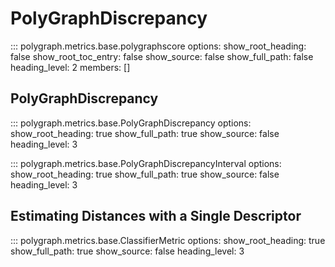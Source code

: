 # PolyGraphDiscrepancy

::: polygraph.metrics.base.polygraphscore
    options:
        show_root_heading: false
        show_root_toc_entry: false
        show_source: false
        show_full_path: false
        heading_level: 2
        members: []

## PolyGraphDiscrepancy

::: polygraph.metrics.base.PolyGraphDiscrepancy
    options:
        show_root_heading: true
        show_full_path: true
        show_source: false
        heading_level: 3

::: polygraph.metrics.base.PolyGraphDiscrepancyInterval
    options:
        show_root_heading: true
        show_full_path: true
        show_source: false
        heading_level: 3

## Estimating Distances with a Single Descriptor

::: polygraph.metrics.base.ClassifierMetric
    options:
        show_root_heading: true
        show_full_path: true
        show_source: false
        heading_level: 3
